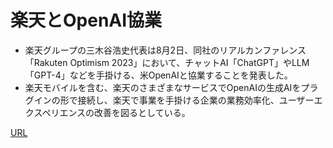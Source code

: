 # 楽天とOpenAI協業  
- 楽天グループの三木谷浩史代表は8月2日、同社のリアルカンファレンス「Rakuten Optimism 2023」において、チャットAI「ChatGPT」やLLM「GPT-4」などを手掛ける、米OpenAIと協業することを発表した。
- 楽天モバイルを含む、楽天のさまざまなサービスでOpenAIの生成AIをプラグインの形で接続し、楽天で事業を手掛ける企業の業務効率化、ユーザーエクスペリエンスの改善を図るとしている。

[URL](https://www.itmedia.co.jp/news/articles/2308/02/news122.html)



